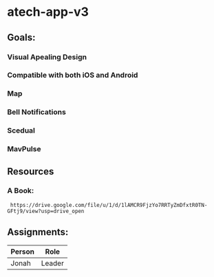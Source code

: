 # atech-app-v3
## Goals:
### Visual Apealing Design
### Compatible with both iOS and Android
### Map
### Bell Notifications
### Scedual
### MavPulse

## Resources
### A Book:
     https://drive.google.com/file/u/1/d/1lAMCR9FjzYo7RRTyZmDfxtR0TN-GFtj9/view?usp=drive_open

## Assignments:
Person | Role
------------ | -------------
Jonah | Leader

